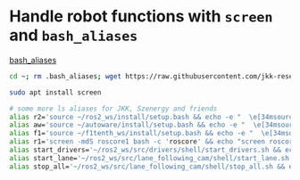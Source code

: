# Handle robot functions with `screen` and `bash_aliases`

[bash_aliases](https://github.com/jkk-research/jkk_utils/blob/ros2/.bash_aliases)


```bash
cd ~; rm .bash_aliases; wget https://raw.githubusercontent.com/jkk-research/jkk_utils/ros2/.bash_aliases
```

```bash
sudo apt install screen
```

```bash
# some more ls aliases for JKK, Szenergy and friends
alias r2='source ~/ros2_ws/install/setup.bash && echo -e "  \e[34msource\e[0m \e[33m~/ros2_ws\e[0m/install/setup.bash"'
alias aw='source ~/autoware/install/setup.bash && echo -e "  \e[34msource\e[0m \e[33m~/autoware\e[0m/install/setup.bash"'
alias f1='source ~/f1tenth_ws/install/setup.bash && echo -e "  \e[34msource\e[0m \e[33m~/f1tenth_ws\e[0m/install/setup.bash"'
alias r1='screen -mdS roscore1 bash -c 'roscore' && echo "screen roscore1"'
alias start_drivers='~/ros2_ws/src/drivers/shell/start_drivers.sh && echo -e " "'
alias start_lane='~/ros2_ws/src/lane_following_cam/shell/start_lane.sh && echo -e " "'
alias stop_all='~/ros2_ws/src/lane_following_cam/shell/stop_all.sh && echo -e " "'
```